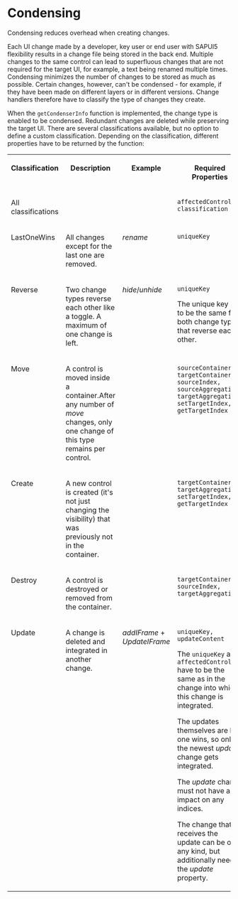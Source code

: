 <!-- loiof4e064b604c8460781b01b0a9247b105 -->

# Condensing

Condensing reduces overhead when creating changes.

Each UI change made by a developer, key user or end user with SAPUI5 flexibility results in a change file being stored in the back end. Multiple changes to the same control can lead to superfluous changes that are not required for the target UI, for example, a text being renamed multiple times. Condensing minimizes the number of changes to be stored as much as possible. Certain changes, however, can't be condensed - for example, if they have been made on different layers or in different versions. Change handlers therefore have to classify the type of changes they create.

When the `getCondenserInfo` function is implemented, the change type is enabled to be condensed. Redundant changes are deleted while preserving the target UI. There are several classifications available, but no option to define a custom classification. Depending on the classification, different properties have to be returned by the function:


<table>
<tr>
<th valign="top">

Classification

</th>
<th valign="top">

Description

</th>
<th valign="top">

Example

</th>
<th valign="top">

Required Properties

</th>
</tr>
<tr>
<td valign="top">

All classifications

</td>
<td valign="top">

 

</td>
<td valign="top">

 

</td>
<td valign="top">

`affectedControl, classification`

</td>
</tr>
<tr>
<td valign="top">

LastOneWins

</td>
<td valign="top">

All changes except for the last one are removed.

</td>
<td valign="top">

*rename*

</td>
<td valign="top">

`uniqueKey`

</td>
</tr>
<tr>
<td valign="top">

Reverse

</td>
<td valign="top">

Two change types reverse each other like a toggle. A maximum of one change is left.

</td>
<td valign="top">

*hide*/*unhide*

</td>
<td valign="top">

`uniqueKey`

The unique key has to be the same for both change types that reverse each other.

</td>
</tr>
<tr>
<td valign="top">

Move

</td>
<td valign="top">

A control is moved inside a container.After any number of *move* changes, only one change of this type remains per control.

</td>
<td valign="top">

 

</td>
<td valign="top">

`sourceContainer, targetContainer, sourceIndex, sourceAggregation, targetAggregation, setTargetIndex, getTargetIndex`

</td>
</tr>
<tr>
<td valign="top">

Create

</td>
<td valign="top">

A new control is created \(it's not just changing the visibility\) that was previously not in the container.

</td>
<td valign="top">

 

</td>
<td valign="top">

`targetContainer, targetAggregation, setTargetIndex, getTargetIndex`

</td>
</tr>
<tr>
<td valign="top">

Destroy

</td>
<td valign="top">

A control is destroyed or removed from the container.

</td>
<td valign="top">

 

</td>
<td valign="top">

`targetContainer, sourceIndex, targetAggregation`

</td>
</tr>
<tr>
<td valign="top">

Update

</td>
<td valign="top">

A change is deleted and integrated in another change.

</td>
<td valign="top">

*addIFrame* + *UpdateIFrame*

</td>
<td valign="top">

`uniqueKey, updateContent`

The `uniqueKey` and `affectedControl` have to be the same as in the change into which this change is integrated.

The updates themselves are last one wins, so only the newest *update* change gets integrated.

The *update* change must not have any impact on any indices.

The change that receives the update can be of any kind, but additionally needs the *update* property.

</td>
</tr>
</table>

